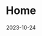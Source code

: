 ---
title: 'Home'
date: 2023-10-24
type: landing

design:
  # Default section spacing
  spacing: "6rem"

sections:
  - block: hero
    content:
      title: Transform Your Business with AI Solutions by Mak J AI Limited
      text: 🌟 INNOVATIVE. SCALABLE. TRANSFORMATIVE. 🌟
      # primary_action:
      #   text: Get Started
      #   url: https://makj.ai/services/
      #   icon: rocket-launch
      # secondary_action:
      #   text: Read the docs
      #   url: https://makj.ai/docs
      # announcement:
      #   text: "Announcing the launch of our new AI-driven solutions."
      #   link:
      #     text: "Read more"
      #     url: "/blog/"
    design:
      spacing:
        padding: [0, 0, 0, 0]
        margin: [0, 0, 0, 0]
      # For full-screen, add `min-h-screen` below
      css_class: "dark"
      background:
        color: "navy"
        image:
          # Add your image background to `assets/media/`.
          filename: bg-triangles.svg
          filters:
            brightness: 0.5
  - block: stats
    content:
      items:
        - statistic: "50+"
          description: |
            Businesses empowered  
            with AI Solutions
        - statistic: "10+"
          description: |
            AI Products  
            developed
        - statistic: "1k+"
          description: |
            Hours of consulting  
            delivered
    design:
      # Section background color (CSS class)
      css_class: "bg-gray-100 dark:bg-gray-900"
      # Reduce spacing
      spacing:
        padding: ["1rem", 0, "1rem", 0]
  - block: features
    id: features
    content:
      title: Our Expertise
      text: Revolutionize your operations with AI
      items:
        - name: Customized AI Solutions
          icon: light-bulb
          description: Tailored AI strategies to solve your business challenges and maximize ROI.
        - name: Advanced Analytics
          icon: chart-bar
          description: Deep insights with our advanced data analytics services.
        - name: AI Integration
          icon: server
          description: Seamless AI integration with your existing systems.
        - name: Scalable Infrastructure
          icon: cloud
          description: Robust and scalable AI infrastructure to support your growing needs.
        - name: Expert Advisory
          icon: user-tie
          description: Guidance from industry-leading AI experts.
        - name: Continuous Innovation
          icon: refresh
          description: Staying ahead with the latest advancements in AI and machine learning.
  - block: cta-image-paragraph
    id: solutions
    content:
      items:
        - title: AI Solutions Tailored to Your Needs
          text: From conceptualization to deployment, we’ve got you covered.
          feature_icon: check
          features:
            - "Custom AI model development"
            - "AI-driven business transformation"
            - "Proactive AI strategy consulting"
          image: build-website.png
          # button:
          #   text: Get Started
          #   url: https://makj.ai/services/
        - title: Join Our Community
          text: Connect with professionals and experts in our AI community.
          feature_icon: bolt
          features:
            - "Expert support channel"
            - "Dedicated AI discussions"
            - "Share insights and innovations"
          image: coffee.jpg
          # button:
          #   text: Join Community
          #   url: https://community.makj.ai
    design:
      # Section background color (CSS class)
      css_class: "bg-gray-100 dark:bg-gray-900"
  # - block: testimonials
  #   content:
  #     title: ""
  #     text: ""
  #     items:
  #       - name: "Jane Doe"
  #         role: "CTO at InnovateTech"
  #         image: "testimonial-1.jpg"
  #         text: "Mak J AI Limited transformed our analytics capabilities and drove significant business insights with their expertise!"
  #   design:
  #     spacing:
  #       # Reduce bottom spacing so the testimonial appears vertically centered between sections
  #       padding: ["6rem", 0, 0, 0]
  # - block: cta-card
  #   content:
  #     title: Transform Your Business with AI
  #     text: Unlock new potentials and elevate your operations.
  #     # button:
  #     #   text: Get Started
  #     #   url: https://makj.ai/services/
  #   design:
  #     card:
  #       # Card background color (CSS class)
  #       css_class: "bg-primary-700"
  #       css_style: ""
---